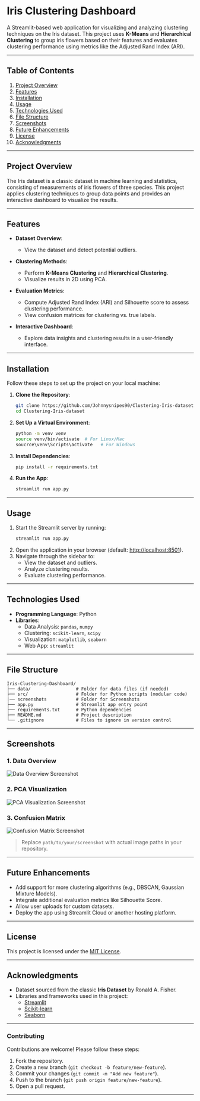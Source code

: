 
# **Iris Clustering Dashboard**

A Streamlit-based web application for visualizing and analyzing clustering techniques on the Iris dataset. This project uses **K-Means** and **Hierarchical Clustering** to group iris flowers based on their features and evaluates clustering performance using metrics like the Adjusted Rand Index (ARI).

---

## **Table of Contents**
1. [Project Overview](#project-overview)
2. [Features](#features)
3. [Installation](#installation)
4. [Usage](#usage)
5. [Technologies Used](#technologies-used)
6. [File Structure](#file-structure)
7. [Screenshots](#screenshots)
8. [Future Enhancements](#future-enhancements)
9. [License](#license)
10. [Acknowledgments](#acknowledgments)

---

## **Project Overview**

The Iris dataset is a classic dataset in machine learning and statistics, consisting of measurements of iris flowers of three species. This project applies clustering techniques to group data points and provides an interactive dashboard to visualize the results.

---

## **Features**

- **Dataset Overview**:
  - View the dataset and detect potential outliers.

- **Clustering Methods**:
  - Perform **K-Means Clustering** and **Hierarchical Clustering**.
  - Visualize results in 2D using PCA.

- **Evaluation Metrics**:
  - Compute Adjusted Rand Index (ARI) and Silhouette score to assess clustering performance.
  - View confusion matrices for clustering vs. true labels.

- **Interactive Dashboard**:
  - Explore data insights and clustering results in a user-friendly interface.

---

## **Installation**

Follow these steps to set up the project on your local machine:

1. **Clone the Repository**:
   ```bash
   git clone https://github.com/Johnnysnipes90/Clustering-Iris-dataset.git
   cd Clustering-Iris-dataset
   ```

2. **Set Up a Virtual Environment**:
   ```bash
   python -m venv venv
   source venv/bin/activate  # For Linux/Mac
   soucrce\venv\Scripts\activate   # For Windows
   ```

3. **Install Dependencies**:
   ```bash
   pip install -r requirements.txt
   ```

4. **Run the App**:
   ```bash
   streamlit run app.py
   ```

---

## **Usage**

1. Start the Streamlit server by running:
   ```bash
   streamlit run app.py
   ```
2. Open the application in your browser (default: [http://localhost:8501](http://localhost:8501)).
3. Navigate through the sidebar to:
   - View the dataset and outliers.
   - Analyze clustering results.
   - Evaluate clustering performance.

---

## **Technologies Used**

- **Programming Language**: Python
- **Libraries**:
  - Data Analysis: `pandas`, `numpy`
  - Clustering: `scikit-learn`, `scipy`
  - Visualization: `matplotlib`, `seaborn`
  - Web App: `streamlit`

---

## **File Structure**

```
Iris-Clustering-Dashboard/
├── data/                 # Folder for data files (if needed)
├── src/                  # Folder for Python scripts (modular code)
|── screenshots           # Folder for Screenshots
├── app.py                # Streamlit app entry point
├── requirements.txt      # Python dependencies
├── README.md             # Project description
└── .gitignore            # Files to ignore in version control
```

---

## **Screenshots**

### **1. Data Overview**
![Data Overview Screenshot](path/to/your/screenshot1.png)

### **2. PCA Visualization**
![PCA Visualization Screenshot](Clustering-Iris-dataset\screenshots\pca.png)

### **3. Confusion Matrix**
![Confusion Matrix Screenshot](Clustering-Iris-dataset\screenshots\confusion_matrix.png)
> Replace `path/to/your/screenshot` with actual image paths in your repository.

---

## **Future Enhancements**

- Add support for more clustering algorithms (e.g., DBSCAN, Gaussian Mixture Models).
- Integrate additional evaluation metrics like Silhouette Score.
- Allow user uploads for custom datasets.
- Deploy the app using Streamlit Cloud or another hosting platform.

---

## **License**

This project is licensed under the [MIT License](LICENSE).

---

## **Acknowledgments**

- Dataset sourced from the classic **Iris Dataset** by Ronald A. Fisher.
- Libraries and frameworks used in this project:
  - [Streamlit](https://streamlit.io/)
  - [Scikit-learn](https://scikit-learn.org/)
  - [Seaborn](https://seaborn.pydata.org/)

---

### **Contributing**

Contributions are welcome! Please follow these steps:

1. Fork the repository.
2. Create a new branch (`git checkout -b feature/new-feature`).
3. Commit your changes (`git commit -m "Add new feature"`).
4. Push to the branch (`git push origin feature/new-feature`).
5. Open a pull request.

---
